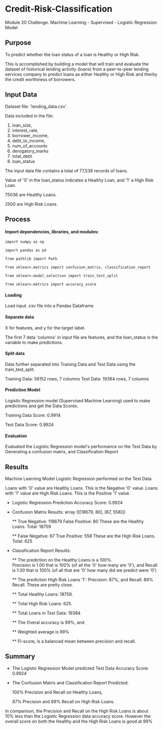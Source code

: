 # Credit-Risk-Classification
Module 20 Challenge. Machine Learning - Supervised - Logistic Regression Model

## Purpose 
To predict whether the loan status of a loan is Healthy or High Risk. 

This is accomplished by building a model that will train and evaluate the dataset of historical lending activity (loans) from a peer-to-peer lending services company to predict loans as either Healthy or High Risk and therby the credit worthiness of borrowers.  

## Input Data
Dataset file: 'lending_data.csv'. 

Data included in the file: 
1. loan_size,
2. interest_rate,
3. borrower_income, 
4. debt_to_income, 
5. num_of_accounts
6. derogatory_marks
7. total_debt
8. loan_status

The input data file contains a total of 77,536 records of loans. 

Value of '0' in the loan_status indicates a Healthy Loan, and '1' a High Risk Loan.

  75036 are Healthy Loans.

  2500 are High Risk Loans.

## Process
#### Import dependencies, libraries, and modules:

    import numpy as np

    import pandas as pd

    from pathlib import Path

    from sklearn.metrics import confusion_matrix, classification_report

    from sklearn.model_selection import train_test_split

    from sklearn.metrics import accuracy_score  

#### Loading
Load input .csv file into a Pandas Dataframe

#### Separate data
X for features, and 
y for the target label. 

The first 7 data 'columns' in input file are features, and the loan_status is the variable to make predictions. 

#### Split data
Data further separated into Training Data and Test Data using the train_test_split. 

  Training Data: 58152 rows, 7 columns
  Test Data: 19384 rows, 7 columns

#### Prediction Model
Logistic Regression model (Supervised Machine Learning) used to make predictions and get the Data Scores.

Training Data Score: 0.9914

Test Data Score: 0.9924 

#### Evaluation
Evaluated the Logistic Regression model's performance on the Test Data by 
  Generating a confusion matrix, and
  Classification Report

## Results
Machine Learning Model Logistic Regression performed on the Test Data

Loans with '0' value are Healthy Loans. This is the Negative '0' value.
Loans with '1' value are High Risk Loans. This is the Positive '1' value. 

* Logistic Regression Prediction Accuracy Score: 0.9924 

* Confusion Matrix Results: 
  array ([[18679,  80],
          [67,   558]])

  ** True Negative: 118679 
    False Positive: 80
    These are the Healthy Loans. Total: 18759

  ** False Negative: 67
    True Positive: 558 
    These are the High Risk Loans. Total: 625

* Classification Report Results:

  ** The prediction on the Healthy Loans is a 100%.  
  Precision is 1.00 that is 100% (of all the '0' how many are '0'), and 
  Recall is 1.00 that is 100%  (of all that are '0' how many did we predict were '0') 

  ** The prediction High Risk Loans '1':
  Precision: 87%, and 
  Recall: 89% Recall. 
  These are pretty close. 

  ** Total Healthy Loans: 18759.  

  ** Total High Risk Loans: 625.  

  ** Total Loans in Test Data: 19384

  ** The Overal accuracy is 99%, and 

  ** Weighted average is 99%

  ** Fl-score, is a balanced mean between precision and recall. 

## Summary
* The Logistic Regression Model predicted Test Data Accuracy Score: 0.9924 

* The Confusion Matrix and Classification Report Predicted:

  100% Precision and Recall on Healthy Loans,

  87% Precision and 89% Recall on High Risk Loans. 

In comparison, the Precision and Recall on the High Risk Loans is about 10% less than the Logistic Regression data accuracy score. However the overall score on both the Healthy and the High Risk Loans is good at 99%


